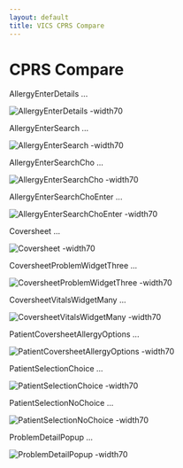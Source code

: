 ```yaml
---
layout: default
title: VICS CPRS Compare 
---
```


# CPRS Compare 

AllergyEnterDetails ...

![AllergyEnterDetails -width70](images/cprs/AllergyEnterDetails.png)

AllergyEnterSearch ...

![AllergyEnterSearch -width70](images/cprs/AllergyEnterSearch.png)

AllergyEnterSearchCho ...

![AllergyEnterSearchCho -width70](images/cprs/AllergyEnterSearchCho.png)

AllergyEnterSearchChoEnter ...

![AllergyEnterSearchChoEnter -width70](images/cprs/AllergyEnterSearchChoEnter.png)

Coversheet ...

![Coversheet -width70](images/cprs/Coversheet.png)

CoversheetProblemWidgetThree ...

![CoversheetProblemWidgetThree -width70](images/cprs/CoversheetProblemWidgetThree.png)

CoversheetVitalsWidgetMany ...

![CoversheetVitalsWidgetMany -width70](images/cprs/CoversheetVitalsWidgetMany.png)

PatientCoversheetAllergyOptions ...

![PatientCoversheetAllergyOptions -width70](images/cprs/PatientCoversheetAllergyOptions.png)

PatientSelectionChoice ...

![PatientSelectionChoice -width70](images/cprs/PatientSelectionChoice.png)

PatientSelectionNoChoice ...

![PatientSelectionNoChoice -width70](images/cprs/PatientSelectionNoChoice.png)

ProblemDetailPopup ...

![ProblemDetailPopup -width70](images/cprs/ProblemDetailPopup.png)

